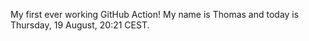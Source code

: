My first ever working GitHub Action!
My name is Thomas and today is Thursday, 19 August, 20:21 CEST. 
